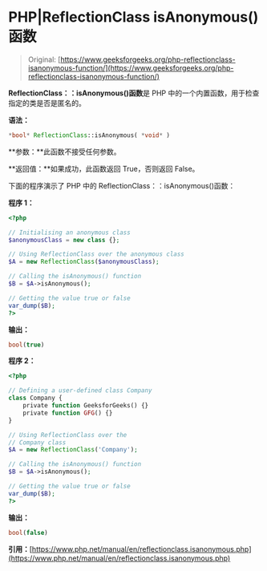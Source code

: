 # PHP|ReflectionClass isAnonymous()函数

> Original: [https://www.geeksforgeeks.org/php-reflectionclass-isanonymous-function/](https://www.geeksforgeeks.org/php-reflectionclass-isanonymous-function/)

**ReflectionClass：：isAnonymous()函数**是 PHP 中的一个内置函数，用于检查指定的类是否是匿名的。

**语法：**

```php
*bool* ReflectionClass::isAnonymous( *void* )
```

**参数：**此函数不接受任何参数。

**返回值：**如果成功，此函数返回 True，否则返回 False。

下面的程序演示了 PHP 中的 ReflectionClass：：isAnonymous()函数：

**程序 1：**

```php
<?php

// Initialising an anonymous class
$anonymousClass = new class {};

// Using ReflectionClass over the anonymous class
$A = new ReflectionClass($anonymousClass);

// Calling the isAnonymous() function
$B = $A->isAnonymous();

// Getting the value true or false
var_dump($B);
?>
```

**输出：**

```php
bool(true)

```

**程序 2：**

```php
<?php

// Defining a user-defined class Company
class Company {
    private function GeeksforGeeks() {}
    private function GFG() {}
}

// Using ReflectionClass over the
// Company class
$A = new ReflectionClass('Company');

// Calling the isAnonymous() function
$B = $A->isAnonymous();

// Getting the value true or false
var_dump($B);
?>
```

**输出：**

```php
bool(false)

```

**引用：**[https://www.php.net/manual/en/reflectionclass.isanonymous.php](https://www.php.net/manual/en/reflectionclass.isanonymous.php)